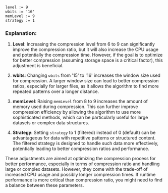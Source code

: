 ```plaintext
level := 9
wbits := '16'
memLevel := 9
strategy := 1
```

### Explanation:
1. **Level**: Increasing the compression level from 6 to 9 can significantly improve the compression ratio, but it will also increase the CPU usage and potentially the compression time. However, if the goal is to optimize for better compression (assuming storage space is a critical factor), this adjustment is beneficial.

2. **wbits**: Changing `wbits` from '15' to '16' increases the window size used for compression. A larger window size can lead to better compression ratios, especially for larger files, as it allows the algorithm to find more repeated patterns over a longer distance.

3. **memLevel**: Raising `memLevel` from 8 to 9 increases the amount of memory used during compression. This can further improve compression efficiency by allowing the algorithm to use more sophisticated methods, which can be particularly useful for large datasets or complex data structures.

4. **Strategy**: Setting `strategy` to 1 (filtered) instead of 0 (default) can be advantageous for data with repetitive patterns or structured content. The filtered strategy is designed to handle such data more effectively, potentially leading to better compression ratios and performance.

These adjustments are aimed at optimizing the compression process for better performance, especially in terms of compression ratio and handling large or complex datasets. However, they come with the trade-off of increased CPU usage and possibly longer compression times. If runtime performance is more critical than compression ratio, you might need to find a balance between these parameters.